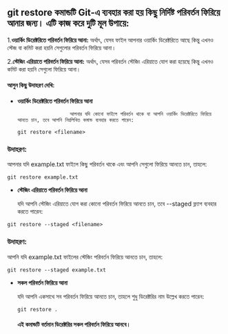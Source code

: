 ## git restore কমান্ডটি Git-এ ব্যবহার করা হয় কিছু নির্দিষ্ট পরিবর্তন ফিরিয়ে আনার জন্য। এটি কাজ করে দুটি মূল উপায়ে:

1.**ওয়ার্কিং ডিরেক্টরিতে পরিবর্তন ফিরিয়ে আনা:** অর্থাৎ, যেসব ফাইল আপনার ওয়ার্কিং ডিরেক্টরিতে আছে কিন্তু এখনও স্টেজ বা কমিট করা হয়নি সেগুলোর পরিবর্তন ফিরিয়ে আনা।

2.**স্টেজিং এরিয়াতে পরিবর্তন ফিরিয়ে আনা:** অর্থাৎ, যেসব পরিবর্তন স্টেজিং এরিয়াতে যোগ করা হয়েছে কিন্তু এখনও কমিট করা হয়নি সেগুলো ফিরিয়ে আনা।

#### আসুন কিছু উদাহরণ দেখি:

- **ওয়ার্কিং ডিরেক্টরিতে পরিবর্তন ফিরিয়ে আনা**

                       আপনার যদি কোনো ফাইলে পরিবর্তন থাকে যা আপনি ওয়ার্কিং ডিরেক্টরিতে ফিরিয়ে আনতে চান, তবে আপনি নিম্নলিখিত কমান্ড ব্যবহার করতে পারেন:

  `git restore <filename>
`

### উদাহরণ:

আপনার যদি example.txt ফাইলে কিছু পরিবর্তন থাকে এবং আপনি সেগুলো ফিরিয়ে আনতে চান, তাহলে:

`git restore example.txt`

- **স্টেজিং এরিয়াতে পরিবর্তন ফিরিয়ে আনা**

  যদি আপনি স্টেজিং এরিয়াতে যোগ করা কোনো পরিবর্তন ফিরিয়ে আনতে চান, তবে --staged ফ্ল্যাগ ব্যবহার করতে পারেন:

`git restore --staged <filename>
`

### উদাহরণ:

আপনি যদি example.txt ফাইলের স্টেজিং পরিবর্তন ফিরিয়ে আনতে চান, তাহলে:

`git restore --staged example.txt
`

- **সকল পরিবর্তন ফিরিয়ে আনা**

  যদি আপনি একসাথে সব পরিবর্তন ফিরিয়ে আনতে চান, তাহলে শুধু ডিরেক্টরির নাম উল্লেখ করতে পারেন:

  `git restore .`

  #### এই কমান্ডটি বর্তমান ডিরেক্টরির সকল পরিবর্তন ফিরিয়ে আনবে।
